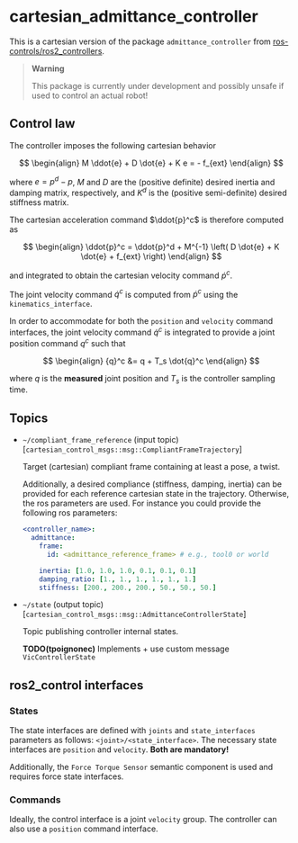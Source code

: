 # cartesian_admittance_controller

This is a cartesian version of the package `admittance_controller` from [ros-controls/ros2_controllers](https://github.com/ros-controls/ros2_controllers/tree/master).

> **Warning**
>
> This package is currently under development and possibly unsafe if used to control an actual robot!

## Control law

The controller imposes the following cartesian behavior

$$
\begin{align}
  M \ddot{e} + D \dot{e} + K e = - f_{ext}
\end{align}
$$

where $e = p^d - p$, $M$ and $D$ are the (positive definite) desired inertia and damping matrix, respectively, and $K^d$ is the (positive semi-definite) desired stiffness matrix.

The cartesian acceleration command $\ddot{p}^c$ is therefore computed as

$$
\begin{align}
  \ddot{p}^c = \ddot{p}^d + M^{-1} \left( D \dot{e} + K \dot{e} + f_{ext} \right)
\end{align}
$$

and integrated to obtain the cartesian velocity command $\dot{p}^c$.

The joint velocity command $\dot{q}^c$ is computed from $\dot{p}^c$ using the `kinematics_interface`.

In order to accommodate for both the `position` and `velocity` command interfaces, the joint velocity command $\dot{q}^c$ is integrated to provide a joint position command ${q}^c$ such that

$$
\begin{align}
  {q}^c &= q + T_s \dot{q}^c
\end{align}
$$

where $q$ is the **measured** joint position and $T_s$ is the controller sampling time.

## Topics

- `~/compliant_frame_reference` (input topic) [`cartesian_control_msgs::msg::CompliantFrameTrajectory`]

  Target (cartesian) compliant frame containing at least a pose, a twist.

  Additionally, a desired compliance (stiffness, damping, inertia) can be provided for each reference cartesian state in the trajectory. Otherwise, the ros parameters are used. For instance you could provide the following ros parameters:

  ```yaml
  <controller_name>:
    admittance:
      frame:
        id: <admittance_reference_frame> # e.g., tool0 or world

      inertia: [1.0, 1.0, 1.0, 0.1, 0.1, 0.1]
      damping_ratio: [1., 1., 1., 1., 1., 1.]
      stiffness: [200., 200., 200., 50., 50., 50.]
  ```

- `~/state` (output topic) [`cartesian_control_msgs::msg::AdmittanceControllerState`]

  Topic publishing controller internal states.

  **TODO(tpoignonec)** Implements + use custom message `VicControllerState`


## ros2_control interfaces

### States

The state interfaces are defined with ``joints`` and ``state_interfaces`` parameters as follows: ``<joint>/<state_interface>``.
The necessary state interfaces are ``position`` and ``velocity``.
**Both are mandatory!**

Additionally, the `Force Torque Sensor` semantic component is used and requires force state interfaces.

### Commands

Ideally, the control interface is a joint ``velocity`` group.
The controller can also use a ``position`` command interface.
